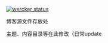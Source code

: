 [![wercker status](https://app.wercker.com/status/f4b33e346f54874036e88db8d1cdc2d2/s/master "wercker status")](https://app.wercker.com/project/byKey/f4b33e346f54874036e88db8d1cdc2d2)

博客源文件存放处

主题、内容目录等在此修改（日常update
